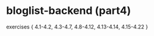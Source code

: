# bloglist-backend (part4)
 
exercises {
    4.1-4.2,
    4.3-4.7,
    4.8-4.12,
    4.13-4.14,
    4.15-4.22
}